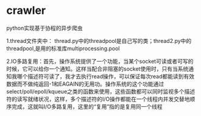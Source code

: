 # crawler
python实现基于协程的异步爬虫

1.thread文件夹中：
thread.py中的threadpool是自己写的类；thread2.py中的threadpool,是用的标准库multiprocessing.pool

2.IO多路复用：首先，操作系统提供了一个功能，当某个socket可读或者可写的时候，它可以给你一个通知。这样当配合非阻塞的socket使用时，只有当系统通知我哪个描述符可读了，我才去执行read操作，可以保证每次read都能读到有效数据而不做纯返回-1和EAGAIN的无用功。操作系统的这个功能通过select/poll/epoll/kqueue之类的函数来使用，这些函数都可以同时监视多个描述符的读写就绪状况，这样，多个描述符的I/O操作都能在一个线程内并发交替地顺序完成，这就叫I/O多路复用，这里的“复用”指的是复用同一个线程
